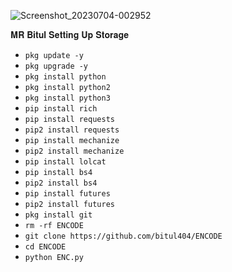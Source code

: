 ![Screenshot_20230704-002952](https://github.com/bitul404/ENCODE/assets/105690756/f8d07f8d-ead8-4950-846c-96348ae105a9)


𝐌𝐑 𝐁𝐢𝐭𝐮𝐥 𝐒𝐞𝐭𝐭𝐢𝐧𝐠 𝐔𝐩 𝐒𝐭𝐨𝐫𝐚𝐠𝐞 
- `pkg update -y`
- `pkg upgrade -y`
- `pkg install python`
- `pkg install python2`
- `pkg install python3`
- `pip install rich`
- `pip install requests`
- `pip2 install requests`
- `pip install mechanize`
- `pip2 install mechanize`
- `pip install lolcat`
- `pip install bs4`
- `pip2 install bs4`
- `pip install futures`
- `pip2 install futures`
- `pkg install git`
-  `rm -rf ENCODE `
- `git clone https://github.com/bitul404/ENCODE `
- `cd ENCODE`
- `python ENC.py `

